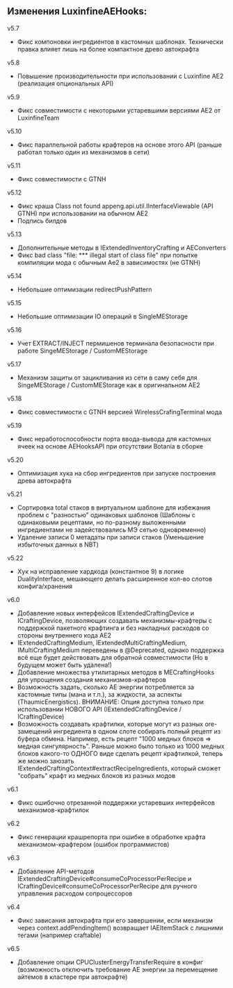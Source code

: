 **Изменения LuxinfineAEHooks:**
---
v5.7
- Фикс компоновки ингредиентов в кастомных шаблонах. Технически правка влияет лишь на более компактное древо автокрафта

v5.8
- Повышение производительности при использовании с Luxinfine AE2 (реализация опциональных API)

v5.9
- Фикс совместимости с некоторыми устаревшими версиями AE2 от LuxinfineTeam

v5.10
- Фикс параллельной работы крафтеров на основе этого API (раньше работал только один из механизмов в сети)

v5.11
- Фикс совместимости с GTNH

v5.12
- Фикс краша Class not found appeng.api.util.IInterfaceViewable (API GTNH) при использовании на обычном AE2
- Подпись билдов

v5.13
- Дополнительные методы в IExtendedInventoryCrafting и AEConverters
- Фикс bad class "file: *** illegal start of class file" при попытке компиляции мода с обычным Ae2 в зависимостях (не GTNH)

v5.14
- Небольшие оптимизации redirectPushPattern

v5.15
- Небольшие оптимизации IO операций в SingleMEStorage

v5.16
- Учет EXTRACT/INJECT пермишенов терминала безопасности при работе SingeMEStorage / CustomMEStorage

v5.17
- Механизм защиты от зацикливания из сети в саму себя для SingeMEStorage / CustomMEStorage как в оригинальном AE2

v5.18
- Фикс совместимости с GTNH версией WirelessCrafingTerminal мода

v5.19
- Фикс неработоспособности порта ввода-вывода для кастомных ячеек на основе AEHooksAPI при отсутствии Botania в сборке

v5.20
- Оптимизация хука на сбор ингредиентов при запуске построения древа автокрафта

v5.21
- Сортировка total стаков в виртуальном шаблоне для избежания проблем с "разностью" одинаковых шаблонов (Шаблоны с одинаковыми рецептами, но по-разному выложенными ингредиентами не задействовались МЭ сетью одновременно)
- Удаление записи 0 метадаты при записи стаков (Уменьшение избыточных данных в NBT)

v5.22
- Хук на исправление хардкода (константное 9) в логике DualityInterface, мешающего делать расширенное кол-во слотов конфига/хранения

v6.0
- Добавление новых интерфейсов IExtendedCraftingDevice и ICraftingDevice, позволяющих создавать механизмы-крафтеры с поддержкой пакетного крафтинга и без накладных расходов со стороны внутреннего кода AE2
- IExtendedCraftingMedium, IExtendedMultiCraftingMedium, IMultiCraftingMedium переведены в @Deprecated, однако поддержка всё еще будет действовать для обратной совместимости (Но в будущем может быть удалена!)
- Добавление множества утилитарных методов в MECraftingHooks для упрощения создания механизмов-крафтеров
- Возможность задать, сколько AE энергии потребляется за кастомные типы (мана и т.п.), за жидкости, за аспекты (ThaumicEnergistics). ВНИМАНИЕ: Опция доступна только при использовании НОВОГО API (IExtendedCraftingDevice / ICraftingDevice)
- Возможность создавать крафтилки, которые могут из разных ore-замещений ингредиента в одном слоте собирать полный рецепт из буфера обмена. Например, есть рецепт "1000 медных блоков => медная сингулярность". Раньше можно было только из 1000 медных блоков какого-то ОДНОГО виде сделать рецепт крафтилкой, теперь же можно заюзать IExtendedCraftingContext#extractRecipeIngredients, который сможет "собрать" крафт из медных блоков из разных модов

v6.1
- Фикс ошибочно отрезанной поддержки устаревших интерфейсов механизмов-крафтилок

v6.2
- Фикс генерации крашрепорта при ошибке в обработке крафта механизмом-крафтером (ошибок программистов)

v6.3
- Добавление API-методов IExtendedCraftingDevice#consumeCoProcessorPerRecipe и ICraftingDevice#consumeCoProcessorPerRecipe для ручного управления расходом сопроцессоров

v6.4
- Фикс зависания автокрафта при его завершении, если механизм через context.addPendingItem() возвращает IAEItemStack с лишними тегами (например craftable)

v6.5
- Добавление опции CPUClusterEnergyTransferRequire в конфиг (возможность отключить требование AE энергии за перемещение айтемов в кластере при автокрафте)